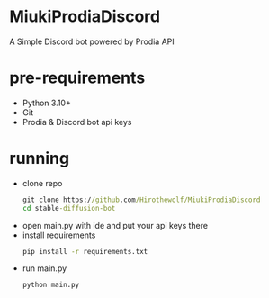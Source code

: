 # MiukiProdiaDiscord
A Simple Discord bot powered by Prodia API

# pre-requirements
- Python 3.10+
- Git 
- Prodia & Discord bot api keys

# running
- clone repo
  ```cmd
  git clone https://github.com/Hirothewolf/MiukiProdiaDiscord
  cd stable-diffusion-bot
  ```
- open main.py with ide and put your api keys there
- install requirements
  ```cmd
  pip install -r requirements.txt
  ```
- run main.py
  ```cmd
  python main.py
  ```
